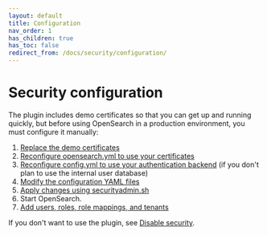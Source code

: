 ```yaml
---
layout: default
title: Configuration
nav_order: 1
has_children: true
has_toc: false
redirect_from: /docs/security/configuration/
---
```


# Security configuration

The plugin includes demo certificates so that you can get up and running quickly, but before using OpenSearch in a production environment, you must configure it manually:

1. [Replace the demo certificates]({{site.url}}{{site.baseurl}}/opensearch/install/docker-security/)
1. [Reconfigure opensearch.yml to use your certificates]({{site.url}}{{site.baseurl}}/security-plugin/configuration/tls/)
1. [Reconfigure config.yml to use your authentication backend]({{site.url}}{{site.baseurl}}/security-plugin/configuration/) (if you don't plan to use the internal user database)
1. [Modify the configuration YAML files]({{site.url}}{{site.baseurl}}/security-plugin/configuration/yaml/)
1. [Apply changes using securityadmin.sh]({{site.url}}{{site.baseurl}}/security-plugin/configuration/security-admin/)
1. Start OpenSearch.
1. [Add users, roles, role mappings, and tenants]({{site.url}}{{site.baseurl}}/security-plugin/access-control/)

If you don't want to use the plugin, see [Disable security]({{site.url}}{{site.baseurl}}/security-plugin/configuration/disable/).
